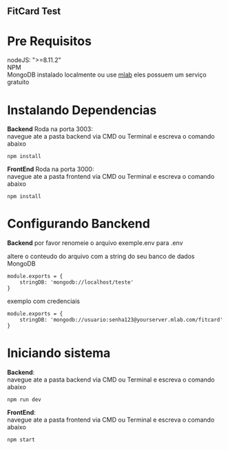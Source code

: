 ## FitCard Test

# Pre Requisitos
nodeJS: ">=8.11.2"  
NPM  
MongoDB instalado localmente ou use [mlab](https://mlab.com/) eles possuem um serviço gratuito   

# Instalando Dependencias

**Backend** Roda na porta 3003:  
navegue ate a pasta backend via CMD ou Terminal e escreva o comando abaixo  
```
npm install
```
**FrontEnd** Roda na porta 3000:  
navegue ate a pasta frontend via CMD ou Terminal e escreva o comando abaixo  
```
npm install
```

# Configurando Banckend 

**Backend** por favor renomeie o arquivo exemple.env para .env  

altere o conteudo do arquivo com a string do seu banco de dados MongoDB  
```
module.exports = {
    stringDB: 'mongodb://localhost/teste'
}
```
exemplo com credenciais  
```
module.exports = {
    stringDB: 'mongodb://usuario:senha123@yourserver.mlab.com/fitcard'
}
```

# Iniciando sistema  
**Backend**:  
navegue ate a pasta backend via CMD ou Terminal e escreva o comando abaixo  
```
npm run dev
```
**FrontEnd**:  
navegue ate a pasta frontend via CMD ou Terminal e escreva o comando abaixo  
```
npm start
```


